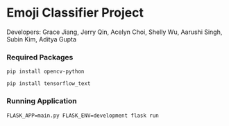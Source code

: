 # Emoji Classifier Project

Developers: Grace Jiang, Jerry Qin, Acelyn Choi, Shelly Wu, Aarushi Singh, Subin Kim, Aditya Gupta  

### Required Packages
`pip install opencv-python`

`pip install tensorflow_text`

### Running Application
`FLASK_APP=main.py FLASK_ENV=development flask run`